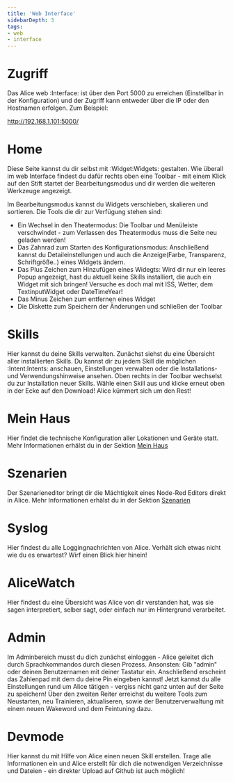 ```yaml
---
title: 'Web Interface'
sidebarDepth: 3
tags:
- web
- interface
---
```


# Zugriff

Das Alice web :Interface: ist über den Port 5000 zu erreichen (Einstellbar in der Konfiguration) und der Zugriff kann entweder über die IP oder den Hostnamen erfolgen. Zum Beispiel:

http://192.168.1.101:5000/

# Home
Diese Seite kannst du dir selbst mit :Widget:Widgets: gestalten. Wie überall im web Interface findest du dafür rechts oben eine Toolbar - mit einem Klick auf den Stift startet der Bearbeitungsmodus und dir werden die weiteren Werkzeuge angezeigt.

Im Bearbeitungsmodus kannst du Widgets verschieben, skalieren und sortieren.
Die Tools die dir zur Verfügung stehen sind:
- Ein Wechsel in den Theatermodus: Die Toolbar und Menüleiste verschwindet - zum Verlassen des Theatermodus muss die Seite neu geladen werden!
- Das Zahnrad zum Starten des Konfigurationsmodus: Anschließend kannst du Detaileinstellungen und auch die Anzeige(Farbe, Transparenz, Schriftgröße..) eines Widgets ändern.
- Das Plus Zeichen zum Hinzufügen eines Widegts: Wird dir nur ein leeres Popup angezeigt, hast du aktuell keine Skills installiert, die auch ein Widget mit sich bringen! Versuche es doch mal mit ISS, Wetter, dem TextinputWidget oder DateTimeYear!
- Das Minus Zeichen zum entfernen eines Widget
- Die Diskette zum Speichern der Änderungen und schließen der Toolbar

# Skills
Hier kannst du deine Skills verwalten. Zunächst siehst du eine Übersicht aller installierten Skills. Du kannst dir zu jedem Skill die möglichen :Intent:Intents: anschauen, Einstellungen verwalten oder die Installations- und Verwendungshinweise ansehen.
Oben rechts in der Toolbar wechselst du zur Installation neuer Skills. Wähle einen Skill aus und klicke erneut oben in der Ecke auf den Download! Alice kümmert sich um den Rest!

# Mein Haus
Hier findet die technische Konfiguration aller Lokationen und Geräte statt. Mehr Informationen erhälst du in der Sektion [Mein Haus](../myHome.md)

# Szenarien
Der Szenarieneditor bringt dir die Mächtigkeit eines Node-Red Editors direkt in Alice. Mehr Informationen erhälst du in der Sektion [Szenarien](../scenarios.md)

# Syslog
Hier findest du alle Loggingnachrichten von Alice. Verhält sich etwas nicht wie du es erwartest? Wirf einen Blick hier hinein!

# AliceWatch
Hier findest du eine Übersicht was Alice von dir verstanden hat, was sie sagen interpretiert, selber sagt, oder einfach nur im Hintergrund verarbeitet.

# Admin
Im Adminbereich musst du dich zunächst einloggen - Alice geleitet dich durch Sprachkommandos durch diesen Prozess. Ansonsten: Gib "admin" oder deinen Benutzernamen mit deiner Tastatur ein. Anschließend erscheint das Zahlenpad mit dem du deine Pin eingeben kannst!
Jetzt kannst du alle Einstellungen rund um Alice tätigen - vergiss nicht ganz unten auf der Seite zu speichern!
Über den zweiten Reiter erreichst du weitere Tools zum Neustarten, neu Trainieren, aktualiseren, sowie der Benutzerverwaltung mit einem neuen Wakeword und dem Feintuning dazu.

# Devmode
Hier kannst du mit Hilfe von Alice einen neuen Skill erstellen. Trage alle Informationen ein und Alice erstellt für dich die notwendigen Verzeichnisse und Dateien - ein direkter Upload auf Github ist auch möglich!
